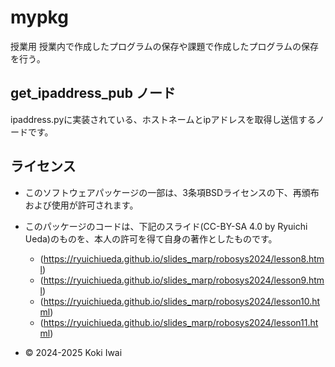 # mypkg
授業用
授業内で作成したプログラムの保存や課題で作成したプログラムの保存を行う｡

## get_ipaddress_pub ノード

ipaddress.pyに実装されている、ホストネームとipアドレスを取得し送信するノードです。

## ライセンス
- このソフトウェアパッケージの一部は、3条項BSDライセンスの下、再頒布および使用が許可されます。
- このパッケージのコードは、下記のスライド(CC-BY-SA 4.0 by Ryuichi Ueda)のものを、本人の許可を得て自身の著作としたものです。
	- (https://ryuichiueda.github.io/slides_marp/robosys2024/lesson8.html)
	- (https://ryuichiueda.github.io/slides_marp/robosys2024/lesson9.html)
	- (https://ryuichiueda.github.io/slides_marp/robosys2024/lesson10.html)
	- (https://ryuichiueda.github.io/slides_marp/robosys2024/lesson11.html)

- © 2024-2025 Koki Iwai
